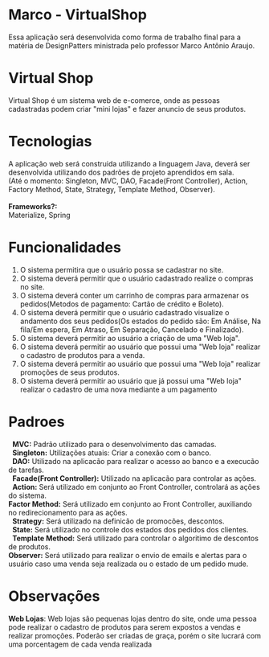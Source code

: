 # Marco - VirtualShop
Essa aplicação será desenvolvida como forma de trabalho final para a matéria de DesignPatters ministrada pelo professor Marco Antônio Araujo.

# Virtual Shop
Virtual Shop é um sistema web de e-comerce, onde as pessoas cadastradas podem criar "mini lojas" e fazer anuncio de seus produtos.

# Tecnologias
A aplicação web será construida utilizando a linguagem Java, deverá ser desenvolvida utilizando dos padrões de projeto aprendidos em sala.<br />
(Até o momento: Singleton, MVC, DAO, Facade(Front Controller), Action, Factory Method, State, Strategy, Template Method, Observer).
<br />
<br />
<b>Frameworks?:</b><br />
   Materialize, Spring
   
# Funcionalidades
  1. O sistema permitira que o usuário possa se cadastrar no site.
  2. O sistema deverá permitir que o usuário cadastrado realize o compras no site.
  3. O sistema deverá conter um carrinho de compras para armazenar os pedidos(Metodos de pagamento: Cartão de crédito e Boleto).
  4. O sistema deverá permitir que o usuário cadastrado visualize o andamento dos seus pedidos(Os estados do pedido são: Em Análise, Na fila/Em espera, Em  Atraso, Em Separação, Cancelado e Finalizado).
  5. O sistema deverá permitir ao usuário a criação de uma "Web loja".
  6. O sistema deverá permitir ao usuário que possui uma "Web loja" realizar o cadastro de produtos para a venda.
  7. O sistema deverá permitir ao usuário que possui uma "Web loja" realizar promoções de seus produtos.
  8. O sistema deverá permitir ao usuário que já possui uma "Web loja" realizar o cadastro de uma nova mediante a um pagamento

# Padroes
   <b>MVC:</b> Padrão utilizado para o desenvolvimento das camadas.
<br />
   <b>Singleton:</b> Utilizações atuais: Criar a conexão com o banco.
<br />
   <b>DAO:</b> Utilizado na aplicacão para realizar o acesso ao banco e a execucão de tarefas.
<br />
   <b>Facade(Front Controller):</b> Utilizado na aplicacão para controlar as ações.
<br />
   <b>Action:</b> Será utilizado em conjunto ao Front Controller, controlará as ações do sistema.
<br />
   <b>Factor Method:</b> Será utilizado em conjunto ao Front Controller, auxiliando no redirecionamento para as ações.
<br />
   <b>Strategy:</b> Será utilizado na definicão de promocões, descontos.
<br />
   <b>State:</b> Será utilizado no controle dos estados dos pedidos dos clientes.
<br />
   <b>Template Method:</b> Será utilizado para controlar o algoritimo de descontos de produtos.
<br />
   <b>Observer:</b> Será utilizado para realizar o envio de emails e alertas para o usuário caso uma venda seja realizada ou o estado de um pedido mude.
<br />

# Observações
   <b>Web Lojas</b>: Web lojas são pequenas lojas dentro do site, onde uma pessoa pode realizar o cadastro de produtos para serem expostos a vendas e realizar promoções. Poderão ser criadas de graça, porém o site lucrará com uma porcentagem de cada venda realizada

